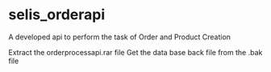 # selis_orderapi
A developed api to perform the task of Order  and Product Creation

Extract the orderprocessapi.rar file
Get the data base back file from the .bak file
